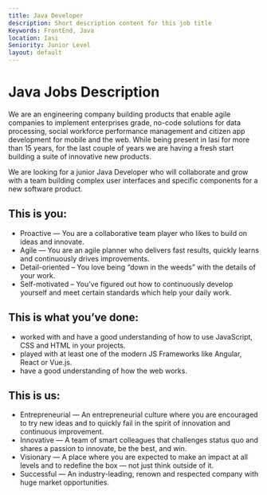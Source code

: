 ```yaml
---
title: Java Developer
description: Short description content for this job title
Keywords: FrontEnd, Java
location: Iasi
Seniority: Junior Level
layout: default
---
```


# Java Jobs Description

We are an engineering company building products that enable agile companies to implement enterprises grade, no-code solutions for data processing, social workforce performance management and citizen app development for mobile and the web. While being present in Iasi for more than 15 years, for the last couple of years we are having a fresh start building a suite of innovative new products.

We are looking for a junior Java Developer who will collaborate and grow with a team building complex user interfaces and specific components for a new software product.
<div id="job_lst_line"> </div>

## This is you:
 - Proactive — You are a collaborative team player who likes to build on ideas and innovate.
 - Agile — You are an agile planner who delivers fast results, quickly learns and continuously drives improvements.
 - Detail-oriented – You love being “down in the weeds” with the details of your work.
 - Self-motivated – You’ve figured out how to continuously develop yourself and meet certain standards which help your daily work.

## This is what you’ve done:
 - worked with and have a good understanding of how to use JavaScript, CSS and HTML in your projects.
 - played with at least one of the modern JS Frameworks like Angular, React or Vue.js.
 - have a good understanding of how the web works.

## This is us:
 - Entrepreneurial — An entrepreneurial culture where you are encouraged to try new ideas and to quickly fail in the spirit of innovation and continuous improvement.
 - Innovative — A team of smart colleagues that challenges status quo and shares a passion to innovate, be the best, and win.
 - Visionary — A place where you are expected to make an impact at all levels and to redefine the box — not just think outside of it.
 - Successful — An industry-leading, renown and respected company with huge market opportunities.
